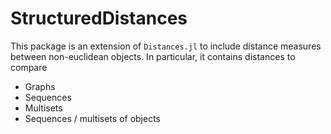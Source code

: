 # StructuredDistances

This package is an extension of `Distances.jl` to include distance measures between non-euclidean objects. In particular, it contains distances to compare
* Graphs 
* Sequences
* Multisets
* Sequences / multisets of objects
